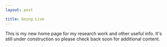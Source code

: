 ```yaml
---
layout: post

title: Going Live
---
```


This is my new home page for my research work and other useful info. It's still under construction so please check back soon for additional content.  
